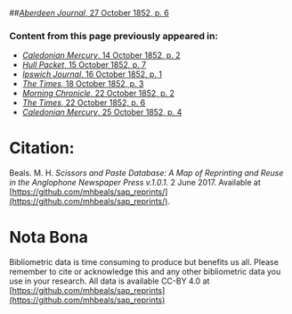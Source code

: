 ##[*Aberdeen Journal*, 27 October 1852, p. 6](https://mhbeals.github.io/sap_html/Aberdeen-Journal/Aberdeen-Journal-27-October-1852-p-6)

### Content from this page previously appeared in:
+ [*Caledonian Mercury*, 14 October 1852, p. 2](https://mhbeals.github.io/sap_html/Caledonian-Mercury/Caledonian-Mercury-14-October-1852-p-2)
+ [*Hull Packet*, 15 October 1852, p. 7](https://mhbeals.github.io/sap_html/Hull-Packet/Hull-Packet-15-October-1852-p-7)
+ [*Ipswich Journal*, 16 October 1852, p. 1](https://mhbeals.github.io/sap_html/Ipswich-Journal/Ipswich-Journal-16-October-1852-p-1)
+ [*The Times*, 18 October 1852, p. 3](https://mhbeals.github.io/sap_html/The-Times/The-Times-18-October-1852-p-3)
+ [*Morning Chronicle*, 22 October 1852, p. 2](https://mhbeals.github.io/sap_html/Morning-Chronicle/Morning-Chronicle-22-October-1852-p-2)
+ [*The Times*, 22 October 1852, p. 6](https://mhbeals.github.io/sap_html/The-Times/The-Times-22-October-1852-p-6)
+ [*Caledonian Mercury*, 25 October 1852, p. 4](https://mhbeals.github.io/sap_html/Caledonian-Mercury/Caledonian-Mercury-25-October-1852-p-4)
                    
# Citation: 

Beals. M. H. *Scissors and Paste Database: A Map of Reprinting and Reuse in the Anglophone Newspaper Press v.1.0.1.* 2 June 2017. Available at [https://github.com/mhbeals/sap_reprints/](https://github.com/mhbeals/sap_reprints/). 
                    
# Nota Bona

Bibliometric data is time consuming to produce but benefits us all. Please remember to cite or acknowledge this and any other bibliometric data you use in your research. All data is available CC-BY 4.0 at [https://github.com/mhbeals/sap_reprints](https://github.com/mhbeals/sap_reprints)